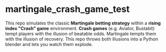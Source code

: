# martingale_crash_game_test
This repo simulates the classic **Martingale betting strategy** within a **rising index "Crash" game** environment.  **Crash games** (e.g. Aviator, Bustabit) tempt players with the illusion of beatable odds. Martingale tempts them with the illusion of recovery. This repo throws both illusions into a Python blender and lets you watch them explode.
